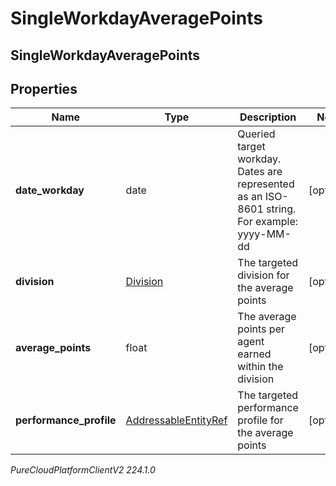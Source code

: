 # SingleWorkdayAveragePoints

## SingleWorkdayAveragePoints

## Properties

|Name | Type | Description | Notes|
|------------ | ------------- | ------------- | -------------|
| **date_workday** | date | Queried target workday. Dates are represented as an ISO-8601 string. For example: yyyy-MM-dd | [optional] |
| **division** | [Division](Division) | The targeted division for the average points | [optional] |
| **average_points** | float | The average points per agent earned within the division | [optional] |
| **performance_profile** | [AddressableEntityRef](AddressableEntityRef) | The targeted performance profile for the average points | [optional] |



_PureCloudPlatformClientV2 224.1.0_
